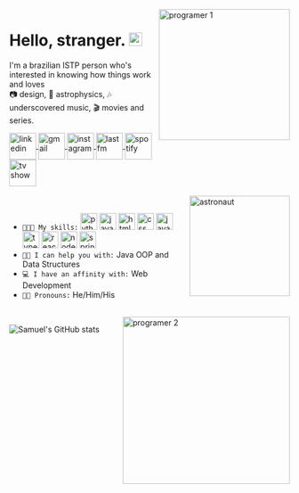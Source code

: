 <img src="https://i.imgur.com/uC9MB9t.png" alt="programer 1" border="0" align="right" width="235px">

<h1>Hello, stranger. <img src="https://i.imgur.com/2PLaXGQ.png" alt="natalie-portman" border="0" width="24px"></h1>

I'm a brazilian ISTP person who's interested in knowing how things work and loves
<br>📷 design, 🔭 astrophysics, 🎶 underscovered music, 🎬 movies and series.
<br>

<a href="https://www.linkedin.com/in/samuel-r-costa">
  <img src="https://i.imgur.com/Nl0kcSF.png" width="48px" alt="linkedin" align="center">
</a>
<a href="mailto:samuel.costa@ccc.ufcg.edu.br">
  <img src="https://i.imgur.com/tMRAOlp.png" width="48px" alt="gmail" align="center">
</a>
<a href="https://www.instagram.com.br/samuelribc">
  <img src="https://i.imgur.com/AIvh5sA.png" width="48px" alt="instagram" align="center">
</a>
<a href="https://www.last.fm/pt/user/semysky">
  <img src="https://i.imgur.com/F6P17JP.png" width="48px" alt="last fm" align="center">
</a>
<a href="https://open.spotify.com/user/12142320531?si=v3XenWCmREqTB3q6OEnJ1Q">
  <img src="https://i.imgur.com/PHI7Mvs.png" width="48px" alt="spotify" align="center">
</a>
<a href="https://www.tvtime.com/en/user/42321293/profile">
  <img src="https://i.imgur.com/zM4h3of.png" width="48px" alt="tv show" align="center">
</a>
<br>
<br>

<img src="https://i.imgur.com/nBaynaU.png" alt="astronaut" border="0" align="right" width="180px">
<br>

- ```👨🏽‍💻 My skills:``` <img src="https://i.imgur.com/M9ZEKIW.png" width="30px" alt="python"> <img src="https://i.imgur.com/LOBMk0u.png" width="30px" alt="java"> <img src="https://i.imgur.com/c7Ug2Td.png" width="30px" alt="html 5"> <img src="https://i.imgur.com/G911YVk.png" width="30px" alt="css 3"> <img src="https://i.imgur.com/nBw7DDN.png" width="30px" alt="javascript"> <img src="https://i.imgur.com/WjJotCc.png" width="30px" alt="typescript"> <img src="https://i.imgur.com/foyROPW.png" width="30px" alt="react"> <img src="https://i.imgur.com/STiZGrG.png" width="30px" alt="node"> <img src="https://i.imgur.com/455jchj.png" width="30px" alt="spring">
- ```🤝🏽 I can help you with:``` Java OOP and Data Structures
- ```💻 I have an affinity with:``` Web Development
- ```🧑🏽 Pronouns:``` He/Him/His
<br>

<img src="https://i.imgur.com/v1HqE6k.png" alt="programer 2" border="0" align="right" width="300px">

![Samuel's GitHub stats](https://denvercoder1-github-readme-stats.vercel.app/api?username=samuelribeiroc&show_icons=true&count_private=true&theme=react&hide_border=true&title_color=a36bff&icon_color=a36bff&bg_color=0D1117)
